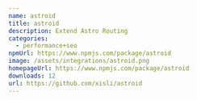 ```yaml
---
name: astroid
title: astroid
description: Extend Astro Routing
categories:
  - performance+seo
npmUrl: https://www.npmjs.com/package/astroid
image: /assets/integrations/astroid.png
homepageUrl: https://www.npmjs.com/package/astroid
downloads: 12
url: https://github.com/xisli/astroid
---
```


